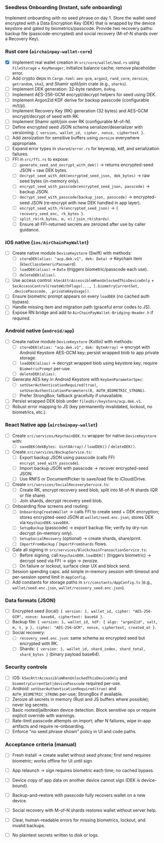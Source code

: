 ### Seedless Onboarding (Instant, safe onboarding)

Implement onboarding with no seed phrase on day 1. Store the wallet seed encrypted with a Data Encryption Key (DEK) that is wrapped by the device keystore and gated by biometrics/passcode. Provide two recovery paths: backup file (passcode-encrypted) and social recovery (M-of-N shards over a Recovery Key).

### Rust core (`airchainpay-wallet-core`)
- [x] Implement real wallet creation in `src/core/wallet/mod.rs` using `FileStorage` + `KeyManager`; initialize balance cache; remove placeholder error.
- [ ] Add crypto deps in `Cargo.toml`: `aes-gcm`, `argon2`, `rand_core`, `zeroize`, `getrandom`, `sha2`, and Shamir split/join crate (e.g., `sharks`).
- [ ] Implement DEK generation: 32-byte random, `OsRng`.
- [ ] Implement AES-256-GCM encrypt/decrypt helpers for seed using DEK.
- [ ] Implement Argon2id KDF derive for backup passcode (configurable m/t/p).
- [ ] Implement Recovery Key (RK) generation (32 bytes) and AES-GCM encrypt/decrypt of seed with RK.
- [ ] Implement Shamir split/join over RK (configurable M-of-N).
- [ ] Define encrypted seed JSON schema serializer/deserializer with versioning: `{ version, wallet_id, cipher, nonce, ciphertext }`.
- [ ] Add zeroization for sensitive buffers using `zeroize` everywhere appropriate.
- [ ] Expand error types in `shared/error.rs` for keywrap, kdf, and serialization failures.
- [ ] FFI in `src/ffi.rs` to expose:
  - [ ] `generate_seed_and_encrypt_with_dek()` → returns encrypted-seed JSON + raw DEK bytes.
  - [ ] `decrypt_seed_with_dek(encrypted_seed_json, dek_bytes)` → raw seed bytes (in-memory only).
  - [ ] `encrypt_seed_with_passcode(encrypted_seed_json, passcode)` → backup JSON.
  - [ ] `decrypt_seed_with_passcode(backup_json, passcode)` → encrypted-seed JSON (re-encrypt with new DEK handled in app layer).
  - [ ] `encrypt_seed_with_rk(encrypted_seed_json)` → `{ recovery_seed_enc, rk_bytes }`.
  - [ ] `split_rk(rk_bytes, m, n)` / `join_rk(shards)`.
  - [ ] Ensure all FFI-returned secrets are zeroized after use by caller guidance.

### iOS native (`ios/AirChainPayWallet`)
- [ ] Create native module `DeviceKeystore` (Swift) with methods:
  - [ ] `storeDEK(alias: "acp.dek.v1", dek: Data)` → Keychain item (`kSecClassGenericPassword`).
  - [ ] `loadDEK(alias)` → `Data` (triggers biometric/passcode each use).
  - [ ] `deleteDEK(alias)`.
- [ ] Use access control: `kSecAttrAccessibleWhenUnlockedThisDeviceOnly` + `SecAccessControlCreateWithFlags(..., [.biometryCurrentSet, .devicePasscode, .privateKeyUsage])`.
- [ ] Ensure biometric prompt appears on every `loadDEK` (no cached auth bypass).
- [ ] Handle missing item and migration path (graceful error codes to JS).
- [ ] Expose RN bridge and add to `AirChainPayWallet-Bridging-Header.h` if required.

### Android native (`android/app`)
- [ ] Create native module `DeviceKeystore` (Kotlin) with methods:
  - [ ] `storeDEK(alias: "acp.dek.v1", dek: ByteArray)` → encrypt with Android Keystore AES-GCM key; persist wrapped blob to app private storage.
  - [ ] `loadDEK(alias)` → decrypt wrapped blob using keystore key; require `BiometricPrompt` per-use.
  - [ ] `deleteDEK(alias)`.
- [ ] Generate AES key in Android Keystore with `KeyGenParameterSpec`:
  - [ ] `setUserAuthenticationRequired(true)`, `setUserAuthenticationParameters(0, AUTH_BIOMETRIC_STRONG)`.
  - [ ] Prefer StrongBox; fallback gracefully if unavailable.
- [ ] Persist wrapped DEK blob under `filesDir/keystore/acp.dek.v1`.
- [ ] Robust error mapping to JS (key permanently invalidated, lockout, no biometrics, etc.).

### React Native app (`airchainpay-wallet`)
- [ ] Create `src/services/KeychainDEK.ts` wrapper for native `DeviceKeystore` with:
  - [ ] `saveDEK(dekBytes: Uint8Array)` / `loadDEK()` / `deleteDEK()`.
- [ ] Create `src/services/BackupService.ts`:
  - [ ] Export backup JSON using passcode (calls FFI `encrypt_seed_with_passcode`).
  - [ ] Import backup JSON with passcode → recover encrypted-seed JSON.
  - [ ] Use RNFS or DocumentPicker to save/load file to iCloud/Drive.
- [ ] Create `src/services/SocialRecoveryService.ts`:
  - [ ] Create RK, encrypt recovery seed blob, split into M-of-N shards (QR or file share).
  - [ ] Join shards, decrypt recovery seed blob.
- [ ] Onboarding flow screens and routing:
  - [ ] `OnboardingCreateWallet` → calls FFI to create seed + DEK encryption; stores encrypted-seed JSON at `wallet/seed.enc.json`; stores DEK via `KeychainDEK.saveDEK`.
  - [ ] `SetupBackup` (passcode) → export backup file; verify by dry-run decrypt (in-memory only).
  - [ ] `SetupSocialRecovery` (optional) → create shards, share/print.
  - [ ] `ImportFromBackup` / `ImportFromShards` flows.
- [ ] Gate all signing in `src/services/BlockchainTransactionService.ts`:
  - [ ] Before signing, call `KeychainDEK.loadDEK()` (triggers biometric) → decrypt seed via FFI → sign → zeroize.
  - [ ] On failure or lockout, surface clear UX and block send.
- [ ] Session spending caps: add simple in-memory session with timeout and per-session spend limit in `AppConfig`.
- [ ] Add constants for storage paths in `src/constants/AppConfig.ts` (e.g., `wallet/seed.enc.json`, `wallet/recovery_seed.enc.json`).

### Data formats (JSON)
- [ ] Encrypted seed (local): `{ version: 1, wallet_id, cipher: "AES-256-GCM", nonce: base64, ciphertext: base64 }`.
- [ ] Backup file: `{ version: 1, wallet_id, kdf: { algo: "argon2id", salt, m, t, p }, cipher: "AES-256-GCM", nonce, ciphertext, created_at }`.
- [ ] Social recovery:
  - [ ] `recovery_seed.enc.json`: same schema as encrypted seed but encrypted with RK.
  - [ ] Shards: `{ version: 1, wallet_id, shard_index, shard_total, shard_bytes }` (binary payload base64).

### Security controls
- [ ] iOS: `kSecAttrAccessibleWhenUnlockedThisDeviceOnly` and `biometryCurrentSet|devicePasscode` required per-use.
- [ ] Android: `setUserAuthenticationRequired(true)` and `AUTH_BIOMETRIC_STRONG` per-use; StrongBox if available.
- [ ] Zeroize all secrets in memory (Rust and JS buffers where possible); never log secrets.
- [ ] Basic rooted/jailbroken device detection. Block sensitive ops or require explicit override with warnings.
- [ ] Rate-limit passcode attempts on import; after N failures, wipe in-app artifacts and require re-onboarding.
- [ ] Enforce "no seed phrase shown" policy in UI and code paths.

### Acceptance criteria (manual)
- [ ] Fresh install → create wallet without seed phrase; first send requires biometric; works offline for UI until sign.
- [ ] App relaunch → sign requires biometric each time; no cached bypass.
- [ ] Device copy of app data on another device cannot sign (DEK is device-bound).
- [ ] Backup-and-restore with passcode fully recovers wallet on a new device.
- [ ] Social recovery with M-of-N shards restores wallet without server help.
- [ ] Clear, human-readable errors for missing biometrics, lockout, and invalid backups.
- [ ] No plaintext secrets written to disk or logs.


